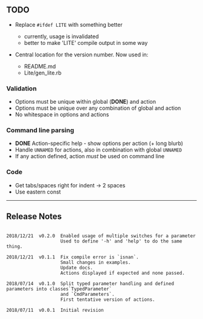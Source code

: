 ## TODO

- Replace `#ifdef LITE` with something better
  * currently, usage is invalidated
  * better to make 'LITE' compile output in some way

- Central location for the version number. Now used in:
  * README.md
  * Lite/gen_lite.rb

### Validation

- Options must be unique within global (**DONE**) and action
- Options must be unique over any combination of global and action
- No whitespace in options and actions


### Command line parsing

- **DONE** Action-specific help - show options per action (+ long blurb)
- Handle `UNNAMED` for actions, also in combination with global `UNNAMED`
- If any action defined, action *must* be used on command line


### Code

- Get tabs/spaces right for indent -> 2 spaces
- Use eastern const

-----

## Release Notes

```

2018/12/21  v0.2.0  Enabled usage of multiple switches for a parameter
                    Used to define '-h' and 'help' to do the same thing.

2018/12/21  v0.1.1  Fix compile error is `isnan`.
                    Small changes in examples.
                    Update docs.
                    Actions displayed if expected and none passed.

2018/07/14  v0.1.0  Split typed parameter handling and defined parameters into classes`TypedParameter`
                    and `CmdParameters`.
                    First tentative version of actions.
                      
2018/07/11  v0.0.1  Initial revision
```
